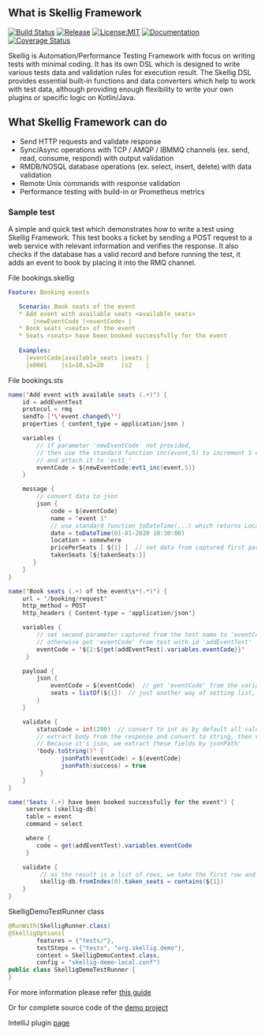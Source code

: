 ## What is Skellig Framework

[![Build Status](https://github.com/skellig-framework/skellig-core/actions/workflows/main.yml/badge.svg)](https://github.com/skellig-framework/skellig-core/actions)
[![Release](https://img.shields.io/maven-central/v/org.skelligframework/skellig-junit-runner?color=%2319afaf)](https://repo1.maven.org/maven2/org/skelligframework/)
[![License:MIT](https://img.shields.io/badge/license-Apache%202-yellow)](http://www.apache.org/licenses/)
[![Documentation](https://img.shields.io/badge/development-wiki-yellowgreen.svg)](https://github.com/skellig-framework/skellig-core/wiki)
[![Coverage Status](https://codecov.io/gh/skellig-framework/skellig-core/branch/master/graph/badge.svg?token=KSM07J2MJD)](https://codecov.io/gh/skellig-framework/skellig-core)


Skellig is Automation/Performance Testing Framework with focus on writing tests with minimal coding. It has its own DSL which is designed to write various tests data and validation rules for execution result. The Skellig DSL provides essential built-in functions and data converters which help to work with test data, although providing enough flexibility to write your own plugins or specific logic on Kotlin/Java. 

## What Skellig Framework can do

* Send HTTP requests and validate response
* Sync/Async operations with TCP / AMQP / IBMMQ channels (ex. send, read, consume, respond) with output validation
* RMDB/NOSQL database operations (ex. select, insert, delete) with data validation
* Remote Unix commands with response validation
* Performance testing with build-in or Prometheus metrics

### Sample test
A simple and quick test which demonstrates how to write a test using Skellig Framework. This test books a ticket by
sending a POST request to a web service with relevant information and verifies the response. It also checks if 
the database has a valid record and before running the test, it adds an event to book by placing it into the RMQ channel.

File bookings.skellig
```yml
Feature: Booking events

   Scenario: Book seats of the event
   * Add event with available seats <available_seats>
       |newEventCode |<eventCode> |
   * Book seats <seats> of the event
   * Seats <seats> have been booked successfully for the event
  
   Examples:
     |eventCode|available_seats |seats |
     |e0001    |s1=10,s2=20     |s2    |
```

File bookings.sts
```java
name('Add event with available seats (.+)') {
    id = addEventTest
    protocol = rmq
    sendTo ['\'event.changed\'']
    properties { content_type = application/json }

    variables {
        // if parameter 'newEventCode' not provided, 
        // then use the standard function inc(event,5) to increment 5 digits every run for key 'event' 
        // and attach it to 'evt1_'
        eventCode = ${newEventCode:evt1_inc(event,5)}
    }

    message {
        // convert data to json
        json {
            code = ${eventCode}
            name = 'event 1'
            // use standard function toDateTime(...) which returns LocalDateTime object
            date = toDateTime(01-01-2020 10:30:00) 
            location = somewhere
            pricePerSeats [ ${1} ]  // set data from captured first parameter taken from test name
            takenSeats [${takenSeats:}]
       }
    }
}

name('Book seats (.+) of the event\s*(.*)') {
    url = '/booking/request'
    http_method = POST
    http_headers { Content-type = 'application/json'}

    variables {
        // set second parameter captured from the test name to 'eventCode' var
        // otherwise get 'eventCode' from test with id 'addEventTest'
        eventCode = '${2:${get(addEventTest).variables.eventCode}}'
     }

    payload {
        json {
            eventCode = ${eventCode}  // get 'eventCode' from the variables
            seats = listOf(${1})  // just another way of setting list, instead of [...]
        }
    }

    validate {
        statusCode = int(200)  // convert to int as by default all values are String
        // extract body from the response and convert to string, then validate some fields.
        // Because it's json, we extract these fields by jsonPath'
        'body.toString()' {
               jsonPath(eventCode) = ${eventCode}
               jsonPath(success) = true
         }
    }
}

name('Seats (.+) have been booked successfully for the event') {
     servers [skellig-db]
     table = event
     command = select

     where {
        code = get(addEventTest).variables.eventCode
     }

    validate {
         // as the result is a list of rows, we take the first row and validate just one column from it 
         skellig-db.fromIndex(0).taken_seats = contains(${1})
    }
}
```

SkelligDemoTestRunner class
```java
@RunWith(SkelligRunner.class)
@SkelligOptions(
        features = {"tests/"},
        testSteps = {"tests", "org.skellig.demo"},
        context = SkelligDemoContext.class,
        config = "skellig-demo-local.conf")
public class SkelligDemoTestRunner {
}
```
For more information please refer [this guide](https://github.com/skellig-framework/skellig-core/wiki/Skellig-Quickstart-Guide)

Or for complete source code of the [demo project](https://github.com/skellig-framework/skellig-demo)

IntelliJ plugin [page](https://plugins.jetbrains.com/plugin/20299-skellig-framework)
